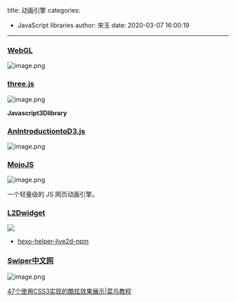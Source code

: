 title: 动画引擎
categories:
 - JavaScript libraries
author: 宋玉
date: 2020-03-07 16:00:19
---

### [WebGL](http://www.hewebgl.com/)
![image.png](https://cdn.nlark.com/yuque/0/2020/png/394169/1583193909035-121cea8b-9c1d-43ea-ae60-333a706fa310.png#align=left&display=inline&height=760&name=image.png&originHeight=1520&originWidth=2876&size=1132441&status=done&style=none&width=1438)

### [three.js](https://threejs.org/)
![image.png](https://cdn.nlark.com/yuque/0/2020/png/394169/1583562555501-b8fc6177-2891-4f05-9e56-38d190dc98a4.png#align=left&display=inline&height=762&name=image.png&originHeight=1524&originWidth=2872&size=4455631&status=done&style=none&width=1436)

**Javascript3Dlibrary**

### [AnIntroductiontoD3.js](https://wattenberger.com/blog/d3#intro)
![image.png](https://cdn.nlark.com/yuque/0/2020/png/394169/1583195441399-57b3035c-c64e-464b-9087-55d2cdc0870e.png#align=left&display=inline&height=763&name=image.png&originHeight=1526&originWidth=2872&size=452083&status=done&style=none&width=1436)

### [MojoJS](https://github.com/scottcgi/MojoJS-Animation)
![image.png](https://cdn.nlark.com/yuque/0/2020/png/394169/1583562015425-b52a4ae2-e877-49f0-88b3-4594483f401e.png#align=left&display=inline&height=764&name=image.png&originHeight=1528&originWidth=2880&size=142191&status=done&style=none&width=1440)

一个轻量级的 JS 网页动画引擎。

### [L2Dwidget](https://l2dwidget.js.org/docs/class/src/index.js~L2Dwidget.html)
![](https://cdn.nlark.com/yuque/0/2020/png/394169/1583055008953-109c6342-96d8-4f4a-975d-9817ef233ee5.png#align=left&display=inline&height=769&originHeight=769&originWidth=1440&size=0&status=done&style=none&width=1440)

- [hexo-helper-live2d-npm](https://www.npmjs.com/package/hexo-helper-live2d)


### [Swiper中文网](https://www.swiper.com.cn/)
![image.png](https://cdn.nlark.com/yuque/0/2020/png/394169/1583072999558-4759499f-4fdb-4142-8107-e581429baa7c.png#align=left&display=inline&height=765&name=image.png&originHeight=1530&originWidth=2880&size=884384&status=done&style=none&width=1440)

[47个使用CSS3实现的酷炫效果展示|菜鸟教程](https://www.runoob.com/w3cnote/47-css3-useful-tutorials-and-techniques.html)
